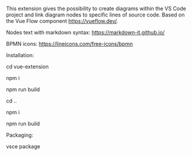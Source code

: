 This extension gives the possibility to create diagrams within the VS Code project and link diagram nodes to specific lines of source code. Based on the Vue Flow component https://vueflow.dev/.

Nodes text with markdown syntax: https://markdown-it.github.io/

BPMN icons: https://lineicons.com/free-icons/bpmn

Installation:

  cd vue-extension

  npm i

  npm run build

  cd ..

  npm i

  npm run build


Packaging:

  vsce package